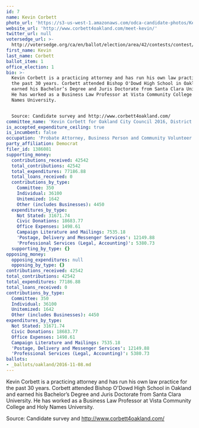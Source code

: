 ```yaml
---
id: 7
name: Kevin Corbett
photo_url: 'https://s3-us-west-1.amazonaws.com/odca-candidate-photos/Kevin-Corbett.png'
website_url: 'http://www.corbett4oakland.com/meet-kevin/'
twitter_url: null
votersedge_url: >-
  http://votersedge.org/ca/en/ballot/election/area/42/contests/contest/13235/candidate/130755?&county=Alameda%20County&election_authority_id=1
first_name: Kevin
last_name: Corbett
ballot_item: 1
office_election: 1
bio: >-
  Kevin Corbett is a practicing attorney and has run his own law practice for
  the past 30 years. Corbett attended Bishop O'Dowd High School in Oakland and
  earned his Bachelor’s Degree and Juris Doctorate from Santa Clara University.
  He has worked as a Business Law Professor at Vista Community College and Holy
  Names University. 


  Source: Candidate survey and http://www.corbett4oakland.com/
committee_name: 'Kevin Corbett for Oakland City Council 2016, District 1'
is_accepted_expenditure_ceiling: true
is_incumbent: false
occupation: 'Probate Attorney, Business Person and Community Volunteer'
party_affiliation: Democrat
filer_id: 1386081
supporting_money:
  contributions_received: 42542
  total_contributions: 42542
  total_expenditures: 77186.88
  total_loans_received: 0
  contributions_by_type:
    Committee: 350
    Individual: 36100
    Unitemized: 1642
    Other (includes Businesses): 4450
  expenditures_by_type:
    Not Stated: 31671.74
    Civic Donations: 18683.77
    Office Expenses: 1498.61
    Campaign Literature and Mailings: 7535.18
    'Postage, Delivery and Messenger Services': 12149.88
    'Professional Services (Legal, Accounting)': 5380.73
  supporting_by_type: {}
opposing_money:
  opposing_expenditures: null
  opposing_by_type: {}
contributions_received: 42542
total_contributions: 42542
total_expenditures: 77186.88
total_loans_received: 0
contributions_by_type:
  Committee: 350
  Individual: 36100
  Unitemized: 1642
  Other (includes Businesses): 4450
expenditures_by_type:
  Not Stated: 31671.74
  Civic Donations: 18683.77
  Office Expenses: 1498.61
  Campaign Literature and Mailings: 7535.18
  'Postage, Delivery and Messenger Services': 12149.88
  'Professional Services (Legal, Accounting)': 5380.73
ballots:
- _ballots/oakland/2016-11-08.md
---
```

Kevin Corbett is a practicing attorney and has run his own law practice for the past 30 years. Corbett attended Bishop O'Dowd High School in Oakland and earned his Bachelor’s Degree and Juris Doctorate from Santa Clara University. He has worked as a Business Law Professor at Vista Community College and Holy Names University. 

Source: Candidate survey and http://www.corbett4oakland.com/
